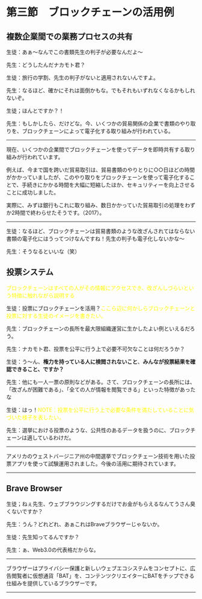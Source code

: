 # 第三節　ブロックチェーンの活用例

## 複数企業間での業務プロセスの共有

生徒：あぁ〜なんでこの書類先生の判子が必要なんだよ〜

先生：どうしたんだナカモト君？

生徒：旅行の学割、先生の判子がないと適用されないんですよ。

先生：なるほど、確かにそれは面倒かもな。でもそれもいずれなくなるかもしれないぞ。

生徒；ほんとですか？！

先生：もしかしたら、だけどな。今、いくつかの貿易関係の企業で書類のやり取りを、ブロックチェーンによって電子化する取り組みが行われている。

***
現在、いくつかの企業間でブロックチェーンを使ってデータを即時共有する取り組みが行われています。

例えば、今まで国を跨いだ貿易取引は、貿易書類のやりとりに○○日ほどの時間がかかっていましたが、このやり取りをブロックチェーンを使って電子化することで、手続きにかかる時間を大幅に短縮したほか、セキュリティーを向上させることに成功しました。

実際に、みずほ銀行もこれに取り組み、数日かかっていた貿易取引の処理をわずか2時間で終わらせたそうです。（2017）。
***

生徒：なるほど、ブロックチェーンは貿易書類のような改ざんされてはならない書類の電子化にはうってつけなんですね！先生の判子も電子化しないかな〜

先生：そうなるといいな（笑）

## 投票システム

<span style="color:yellow;">ブロックチェーンはすべての人がその情報にアクセスでき、改ざんしづらいという特徴に触れながら説明する</span>

生徒：投票にブロックチェーンを活用？<span style="color:yellow;">ここら辺に何かしらブロックチェーンと投票に対する生徒のイメージを書きたい。</span>

先生：ブロックチェーンの長所を最大限組織運営に生かしたよい例といえるだろう。

先生：ナカモト君、投票を公平に行う上で必要不可欠なことは何だろうか？

生徒：う～ん、<strong>権力を持っている人に検閲されないこと</strong>、<strong>みんなが投票結果を確認できること、ですか？</strong>

先生：他にも一人一票の原則などがある。さて、ブロックチェーンの長所には、「改ざんが困難である」、「全ての人が情報を閲覧できる」といった特徴があったな

生徒：はっ！<span style="color:yellow;">NOTE：投票を公平に行う上で必要な条件を満たしていることに気づいた様子を表したい。</span>

先生：選挙における投票のような、公共性のあるデータを扱うのに、ブロックチェーンは適しているわけだ。

***
アメリカのウェストバージニア州の中間選挙でブロックチェーン技術を用いた投票アプリを使って試験運用されました。今後の活用に期待されています。
***

## Brave Browser

生徒；ねぇ先生、ウェブブラウジングするだけでお金がもらえるなんてうさん臭くないですか？

先生：うん？どれどれ、あぁこれはBraveブラウザーじゃないか。

生徒：先生知ってるんですか？

先生：ぁ、Web3.0の代表格だからな。

***
ブラウザーはプライバシー保護と新しいウェブエコシステムをコンセプトに、広告閲覧者に仮想通貨「BAT」を、コンテンツクリエイターにBATをチップできる仕組みを提供しているブラウザーです。
***



